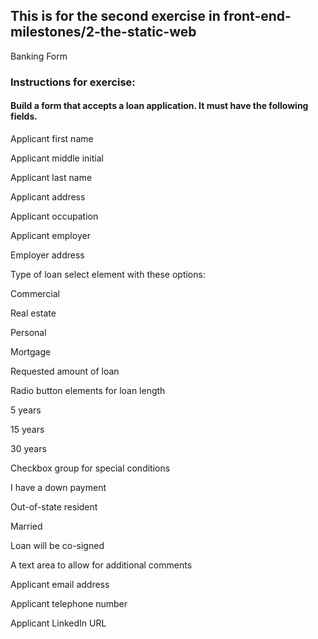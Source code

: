 ## This is for the second exercise in front-end-milestones/2-the-static-web

Banking Form


### Instructions for exercise:

#### Build a form that accepts a loan application. It must have the following fields.

Applicant first name

Applicant middle initial

Applicant last name

Applicant address

Applicant occupation

Applicant employer

Employer address

Type of loan select element with these options:

Commercial

Real estate

Personal

Mortgage

Requested amount of loan

Radio button elements for loan length

5 years

15 years

30 years

Checkbox group for special conditions

I have a down payment

Out-of-state resident

Married

Loan will be co-signed

A text area to allow for additional comments

Applicant email address

Applicant telephone number

Applicant LinkedIn URL
